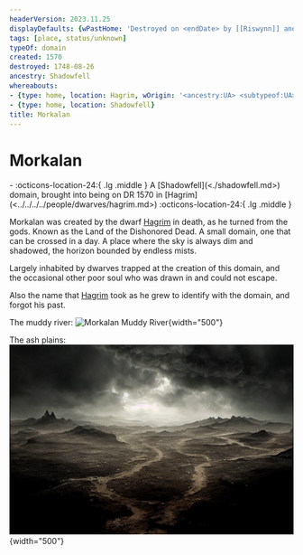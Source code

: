 ```yaml
---
headerVersion: 2023.11.25
displayDefaults: {wPastHome: 'Destroyed on <endDate> by [[Riswynn]] and companions', wHome: '', dPastHasStart: '', dCurrent: ''}
tags: [place, status/unknown]
typeOf: domain
created: 1570
destroyed: 1748-08-26
ancestry: Shadowfell
whereabouts:
- {type: home, location: Hagrim, wOrigin: '<ancestry:UA> <subtypeof:UA> <typeof:UA>, brought into being on <startDate> <origin:Pq>'}
- {type: home, location: Shadowfell}
title: Morkalan
---
```

# Morkalan
<div class="grid cards ext-narrow-margin ext-one-column" markdown>
-  
   :octicons-location-24:{ .lg .middle } A [Shadowfell](<./shadowfell.md>) domain, brought into being on DR 1570 in [Hagrim](<../../../../people/dwarves/hagrim.md>)  
    :octicons-location-24:{ .lg .middle }   
</div>


Morkalan was created by the dwarf [Hagrim](<../../../../people/dwarves/hagrim.md>) in death, as he turned from the gods. Known as the Land of the Dishonored Dead. A small domain, one that can be crossed in a day. A place where the sky is always dim and shadowed, the horizon bounded by endless mists.

Largely inhabited by dwarves trapped at the creation of this domain, and the occasional other poor soul who was drawn in and could not escape. 

Also the name that [Hagrim](<../../../../people/dwarves/hagrim.md>) took as he grew to identify with the domain, and forgot his past. 

The muddy river:
![Morkalan Muddy River](../../../../assets/morkalan-muddy-river.png){width="500"}

The ash plains:
![Morkalan Ash Plains](../../../../assets/morkalan-ash-plains.png){width="500"}


